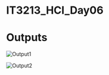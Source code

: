 # IT3213_HCI_Day06

# Outputs


![Output1](https://github.com/user-attachments/assets/1636a06a-d8d3-4396-b2a9-f208e08a2592)




![Output2](https://github.com/user-attachments/assets/91b274c9-3beb-4ed1-b186-34f4acb6ef22)
